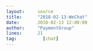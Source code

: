```yaml
---
layout:     source 
title:      "2018-02-13-WeChat"
date:       2018-02-13 12:00:00
author:     "PaymentGroup"
lines:      21 
tag:		  [chat]
---
```

